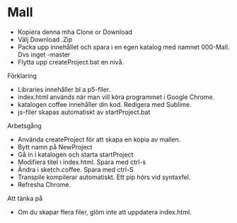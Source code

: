 # Mall

* Kopiera denna mha Clone or Download
* Välj Download .Zip 
* Packa upp innehållet och spara i en egen katalog med namnet 000-Mall. Dvs inget -master
* Flytta upp createProject.bat en nivå.

Förklaring

* Libraries innehåller bl a p5-filer.
* index.html används när man vill köra programmet i Google Chrome.
* katalogen coffee innehåller din kod. Redigera med Sublime.
* js-filer skapas automatiskt av startProject.bat

Arbetsgång

* Använda createProject för att skapa en kopia av mallen.
* Bytt namn på NewProject
* Gå in i katalogen och starta startProject
* Modifiera titel i index.html. Spara med ctrl-s
* Ändra i sketch.coffee. Spara med ctrl-S
* Transpile kompilerar automatiskt. Ett pip hörs vid syntaxfel.
* Refresha Chrome.

Att tänka på

* Om du skapar flera filer, glöm inte att uppdatera index.html.